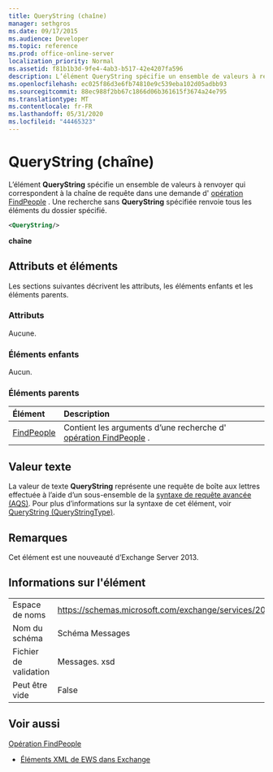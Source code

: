 ```yaml
---
title: QueryString (chaîne)
manager: sethgros
ms.date: 09/17/2015
ms.audience: Developer
ms.topic: reference
ms.prod: office-online-server
localization_priority: Normal
ms.assetid: f81b1b3d-9fe4-4ab3-b517-42e4207fa596
description: L’élément QueryString spécifie un ensemble de valeurs à renvoyer qui correspondent à la chaîne de requête dans une demande d’opération FindPeople. Une recherche sans QueryString spécifiée renvoie tous les éléments du dossier spécifié.
ms.openlocfilehash: ec025f86d3e6fb74810e9c539eba102d05adbb93
ms.sourcegitcommit: 88ec988f2bb67c1866d06b361615f3674a24e795
ms.translationtype: MT
ms.contentlocale: fr-FR
ms.lasthandoff: 05/31/2020
ms.locfileid: "44465323"
---
```

# <a name="querystring-string"></a>QueryString (chaîne)

L’élément **QueryString** spécifie un ensemble de valeurs à renvoyer qui correspondent à la chaîne de requête dans une demande d' [opération FindPeople](findpeople-operation.md) . Une recherche sans **QueryString** spécifiée renvoie tous les éléments du dossier spécifié. 
  
```XML
<QueryString/> 
```

 **chaîne**
## <a name="attributes-and-elements"></a>Attributs et éléments

Les sections suivantes décrivent les attributs, les éléments enfants et les éléments parents.
  
### <a name="attributes"></a>Attributs

Aucune.
  
### <a name="child-elements"></a>Éléments enfants

Aucun.
  
### <a name="parent-elements"></a>Éléments parents

|**Élément**|**Description**|
|:-----|:-----|
|[FindPeople](findpeople.md) <br/> |Contient les arguments d’une recherche d' [opération FindPeople](findpeople-operation.md) .  <br/> |
   
## <a name="text-value"></a>Valeur texte

La valeur de texte **QueryString** représente une requête de boîte aux lettres effectuée à l’aide d’un sous-ensemble de la [syntaxe de requête avancée (AQS)](https://msdn.microsoft.com/library/aa965711%28VS.85%29.aspx). Pour plus d’informations sur la syntaxe de cet élément, voir [QueryString (QueryStringType)](querystring-querystringtype.md).
  
## <a name="remarks"></a>Remarques

Cet élément est une nouveauté d’Exchange Server 2013.
  
## <a name="element-information"></a>Informations sur l'élément

|||
|:-----|:-----|
|Espace de noms  <br/> |https://schemas.microsoft.com/exchange/services/2006/messages  <br/> |
|Nom du schéma  <br/> |Schéma Messages  <br/> |
|Fichier de validation  <br/> |Messages. xsd  <br/> |
|Peut être vide  <br/> |False  <br/> |
   
## <a name="see-also"></a>Voir aussi



[Opération FindPeople](findpeople-operation.md)


- [Éléments XML de EWS dans Exchange](ews-xml-elements-in-exchange.md)

